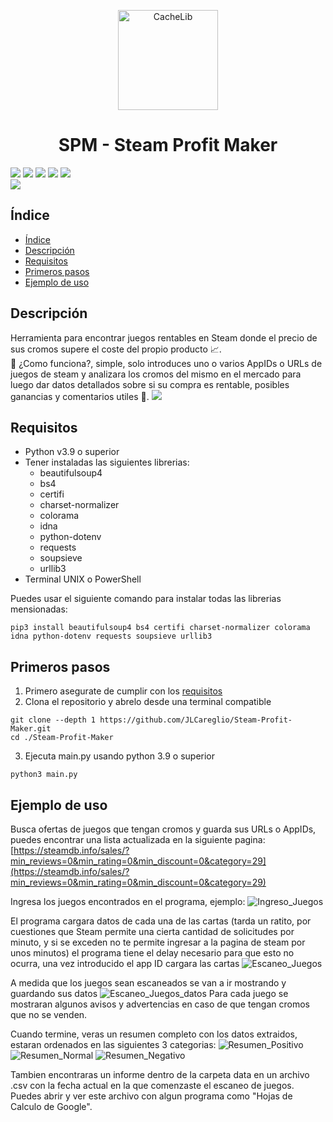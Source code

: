 <p align="center">
  <img width="160" height="160" alt="CacheLib" src="https://em-content.zobj.net/thumbs/160/microsoft/319/coin_1fa99.png">
</p>
<h1 align="center"> SPM - Steam Profit Maker </h1>
<p align="left">
  <img src="https://img.shields.io/badge/license-GPL-blue">
  <img src="https://img.shields.io/badge/poetry-1.3-60A5FA?logo=poetry&color=60A5FA">
  <img src="https://img.shields.io/badge/python-v^3.9-3776AB?logo=python&color=3776AB">
  <img src="https://img.shields.io/badge/release%20date-pending-yellow">
  <img src="https://img.shields.io/badge/status-in%20development-yellow">
  <br>
  <img src="https://img.shields.io/github/stars/JLCareglio?style=social">
</p>

## Índice
* [Índice](#índice)
* [Descripción](#descripción)
* [Requisitos](#requisitos)
* [Primeros pasos](#primeros-pasos)
* [Ejemplo de uso](#ejemplo-de-uso)

## Descripción
<p>
  Herramienta para encontrar juegos rentables en Steam donde el precio de sus cromos supere el coste del propio producto 📈.
  <br>
  🤔 ¿Como funciona?, simple, solo introduces uno o varios AppIDs o URLs de juegos de steam y analizara los cromos del mismo en el mercado para luego dar datos detallados sobre si su compra es rentable, posibles ganancias y comentarios utiles 💪.
  <img src="https://user-images.githubusercontent.com/23004689/215903955-2bd0bf4f-83b9-4f22-a763-0a0687dd1643.png">
</p>

## Requisitos
- Python v3.9 o superior
- Tener instaladas las siguientes librerias:
  - beautifulsoup4
  - bs4
  - certifi
  - charset-normalizer
  - colorama
  - idna
  - python-dotenv
  - requests
  - soupsieve
  - urllib3
 - Terminal UNIX o PowerShell

Puedes usar el siguiente comando para instalar todas las librerias mensionadas:
```
pip3 install beautifulsoup4 bs4 certifi charset-normalizer colorama idna python-dotenv requests soupsieve urllib3
```

## Primeros pasos
1. Primero asegurate de cumplir con los [requisitos](#requisitos)
2. Clona el repositorio y abrelo desde una terminal compatible
```
git clone --depth 1 https://github.com/JLCareglio/Steam-Profit-Maker.git
cd ./Steam-Profit-Maker
```
3. Ejecuta main.py usando python 3.9 o superior
```
python3 main.py
```

## Ejemplo de uso

Busca ofertas de juegos que tengan cromos y guarda sus URLs o AppIDs, puedes encontrar una lista actualizada en la siguiente pagina:
[https://steamdb.info/sales/?min_reviews=0&min_rating=0&min_discount=0&category=29](https://steamdb.info/sales/?min_reviews=0&min_rating=0&min_discount=0&category=29)

Ingresa los juegos encontrados en el programa, ejemplo:
![Ingreso_Juegos](https://user-images.githubusercontent.com/23004689/211580693-bdda7b17-b752-425c-aad9-e5d30e9b81b7.png)

El programa cargara datos de cada una de las cartas (tarda un ratito, por cuestiones que Steam permite una cierta cantidad de solicitudes por minuto, y si se exceden no te permite ingresar a la pagina de steam por unos minutos) el programa tiene el delay necesario para que esto no ocurra, una vez introducido el app ID cargara las cartas
![Escaneo_Juegos](https://user-images.githubusercontent.com/23004689/211580984-308b6401-0b51-46df-a2fc-ecb0c62de7a6.png)

A medida que los juegos sean escaneados se van a ir mostrando y guardando sus datos
![Escaneo_Juegos_datos](https://user-images.githubusercontent.com/23004689/211581470-abb5af87-ba17-41d1-a2c8-82c253335251.png)
Para cada juego se mostraran algunos avisos y advertencias en caso de que tengan cromos que no se venden.

Cuando termine, veras un resumen completo con los datos extraidos, estaran ordenados en las siguientes 3 categorias:
![Resumen_Positivo](https://user-images.githubusercontent.com/23004689/211585266-40abdb15-d9fb-4e9c-81d8-848737aaeaa2.png)
![Resumen_Normal](https://user-images.githubusercontent.com/23004689/211585293-b799a919-6afb-4e5c-b857-36061b108646.png)
![Resumen_Negativo](https://user-images.githubusercontent.com/23004689/211585347-2a34a5d0-0300-4a33-8927-bbd1cebce043.png)

Tambien encontraras un informe dentro de la carpeta data en un archivo .csv con la fecha actual en la que comenzaste el escaneo de juegos. Puedes abrir y ver este archivo con algun programa como "Hojas de Calculo de Google".

